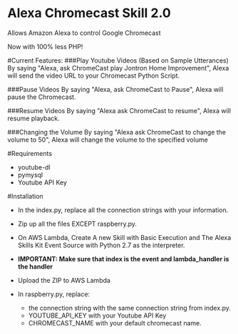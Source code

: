 # Alexa Chromecast Skill 2.0
Allows Amazon Alexa to control Google Chromecast

Now with 100% less PHP!

#Current Features:
###Play Youtube Videos (Based on Sample Utterances)
By saying "Alexa, ask ChromeCast play Jontron Home Improvement", Alexa will send the video URL to your Chromecast Python Script.

###Pause Videos
By saying "Alexa, ask ChromeCast to Pause", Alexa will pause the Chromecast.

###Resume Videos
By saying "Alexa ask ChromeCast to resume", Alexa will resume playback.

###Changing the Volume
By saying "Alexa ask ChromeCast to change the volume to 50", Alexa will change the volume to the specified volume

#Requirements
  - youtube-dl
  - pymysql
  - Youtube API Key

#Installation
  - In the index.py, replace all the connection strings with your information.
  - Zip up all the files EXCEPT raspberry.py.
  - On AWS Lambda, Create A new Skill with Basic Execution and The Alexa Skills Kit Event Source with Python 2.7 as the interpreter.
  - **IMPORTANT: Make sure that index is the event and lambda_handler is the handler**
  - Upload the ZIP to AWS Lambda

  - In raspberry.py, replace:
    - the connection string with the same connection string from index.py.
    - YOUTUBE_API_KEY with your Youtube API Key
    - CHROMECAST_NAME with your default chromecast name.
